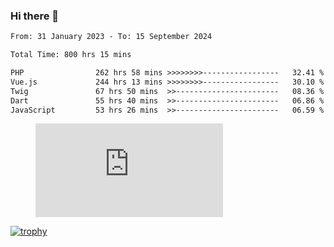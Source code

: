 ### Hi there 👋
<!--START_SECTION:waka-->

```txt
From: 31 January 2023 - To: 15 September 2024

Total Time: 800 hrs 15 mins

PHP                262 hrs 58 mins >>>>>>>>-----------------   32.41 %
Vue.js             244 hrs 13 mins >>>>>>>>-----------------   30.10 %
Twig               67 hrs 50 mins  >>-----------------------   08.36 %
Dart               55 hrs 40 mins  >>-----------------------   06.86 %
JavaScript         53 hrs 26 mins  >>-----------------------   06.59 %
```

<!--END_SECTION:waka-->
<!-- 
- 🔭 I’m currently working on ...
- 🌱 I’m currently learning ...
- 👯 I’m looking to collaborate on ...
- 🤔 I’m looking for help with ...
- 💬 Ask me about ...
- 📫 How to reach me: ...
- 😄 Pronouns: ...
- ⚡ Fun fact: ... -->


<figure><embed src="https://wakatime.com/share/@jakihanif/43c5af78-a69f-4ced-8cfc-b0822aa9be8f.svg"></embed></figure>

[![trophy](https://github-profile-trophy.vercel.app/?username=jakihanif23&rank=-A,-A)](https://github.com/jakihanif23)
